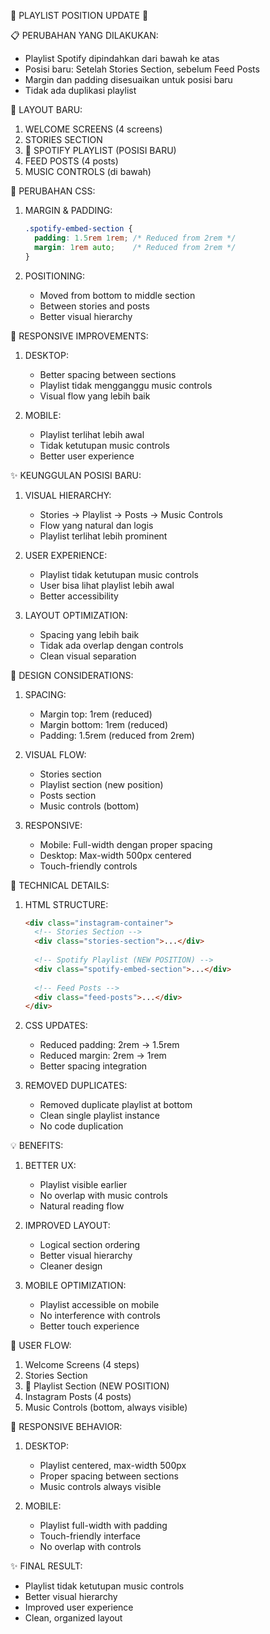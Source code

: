 🎵 PLAYLIST POSITION UPDATE 🎵

📋 PERUBAHAN YANG DILAKUKAN:
- Playlist Spotify dipindahkan dari bawah ke atas
- Posisi baru: Setelah Stories Section, sebelum Feed Posts
- Margin dan padding disesuaikan untuk posisi baru
- Tidak ada duplikasi playlist

🎯 LAYOUT BARU:

1. WELCOME SCREENS (4 screens)
2. STORIES SECTION
3. 🎵 SPOTIFY PLAYLIST (POSISI BARU)
4. FEED POSTS (4 posts)
5. MUSIC CONTROLS (di bawah)

🔧 PERUBAHAN CSS:

1. MARGIN & PADDING:
   ```css
   .spotify-embed-section {
     padding: 1.5rem 1rem; /* Reduced from 2rem */
     margin: 1rem auto;    /* Reduced from 2rem */
   }
   ```

2. POSITIONING:
   - Moved from bottom to middle section
   - Between stories and posts
   - Better visual hierarchy

📱 RESPONSIVE IMPROVEMENTS:

1. DESKTOP:
   - Better spacing between sections
   - Playlist tidak mengganggu music controls
   - Visual flow yang lebih baik

2. MOBILE:
   - Playlist terlihat lebih awal
   - Tidak ketutupan music controls
   - Better user experience

✨ KEUNGGULAN POSISI BARU:

1. VISUAL HIERARCHY:
   - Stories → Playlist → Posts → Music Controls
   - Flow yang natural dan logis
   - Playlist terlihat lebih prominent

2. USER EXPERIENCE:
   - Playlist tidak ketutupan music controls
   - User bisa lihat playlist lebih awal
   - Better accessibility

3. LAYOUT OPTIMIZATION:
   - Spacing yang lebih baik
   - Tidak ada overlap dengan controls
   - Clean visual separation

🎨 DESIGN CONSIDERATIONS:

1. SPACING:
   - Margin top: 1rem (reduced)
   - Margin bottom: 1rem (reduced)
   - Padding: 1.5rem (reduced from 2rem)

2. VISUAL FLOW:
   - Stories section
   - Playlist section (new position)
   - Posts section
   - Music controls (bottom)

3. RESPONSIVE:
   - Mobile: Full-width dengan proper spacing
   - Desktop: Max-width 500px centered
   - Touch-friendly controls

🔧 TECHNICAL DETAILS:

1. HTML STRUCTURE:
   ```html
   <div class="instagram-container">
     <!-- Stories Section -->
     <div class="stories-section">...</div>
     
     <!-- Spotify Playlist (NEW POSITION) -->
     <div class="spotify-embed-section">...</div>
     
     <!-- Feed Posts -->
     <div class="feed-posts">...</div>
   </div>
   ```

2. CSS UPDATES:
   - Reduced padding: 2rem → 1.5rem
   - Reduced margin: 2rem → 1rem
   - Better spacing integration

3. REMOVED DUPLICATES:
   - Removed duplicate playlist at bottom
   - Clean single playlist instance
   - No code duplication

💡 BENEFITS:

1. BETTER UX:
   - Playlist visible earlier
   - No overlap with music controls
   - Natural reading flow

2. IMPROVED LAYOUT:
   - Logical section ordering
   - Better visual hierarchy
   - Cleaner design

3. MOBILE OPTIMIZATION:
   - Playlist accessible on mobile
   - No interference with controls
   - Better touch experience

🎯 USER FLOW:

1. Welcome Screens (4 steps)
2. Stories Section
3. 🎵 Playlist Section (NEW POSITION)
4. Instagram Posts (4 posts)
5. Music Controls (bottom, always visible)

📱 RESPONSIVE BEHAVIOR:

1. DESKTOP:
   - Playlist centered, max-width 500px
   - Proper spacing between sections
   - Music controls always visible

2. MOBILE:
   - Playlist full-width with padding
   - Touch-friendly interface
   - No overlap with controls

✨ FINAL RESULT:
- Playlist tidak ketutupan music controls
- Better visual hierarchy
- Improved user experience
- Clean, organized layout
